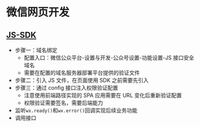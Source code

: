 # 微信网页开发

## [JS-SDK](https://developers.weixin.qq.com/doc/offiaccount/OA_Web_Apps/JS-SDK.html)

- 步骤一：域名绑定
  - 配置入口：微信公众平台-设置与开发-公众号设置-功能设置-JS 接口安全域名
  - 需要在配置的域名服务器部署平台提供的验证文件
- 步骤二：引入 JS 文件，在页面使用 SDK 之前需要先引入
- 步骤三：通过 config 接口注入权限验证配置
  - 注意使用前端路径实现的 SPA 应用需要在 URL 变化后重新验证配置
  - 权限验证需要签名，需要后端能力
- 监听`wx.ready()`和`wx.error()`回调实现后续业务功能
- 调用接口
